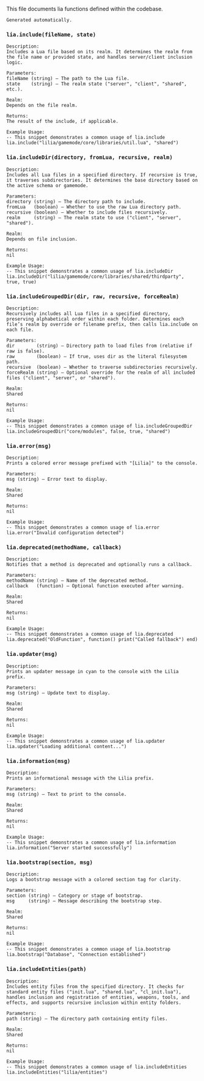 This file documents lia functions defined within the codebase.
    
    Generated automatically.

### `lia.include(fileName, state)`

    
    Description:
    Includes a Lua file based on its realm. It determines the realm from the file name or provided state, and handles server/client inclusion logic.
    
    Parameters:
    fileName (string) – The path to the Lua file.
    state    (string) – The realm state ("server", "client", "shared", etc.).
    
    Realm:
    Depends on the file realm.
    
    Returns:
    The result of the include, if applicable.
    
    Example Usage:
    -- This snippet demonstrates a common usage of lia.include
    lia.include("lilia/gamemode/core/libraries/util.lua", "shared")

### `lia.includeDir(directory, fromLua, recursive, realm)`

    
    Description:
    Includes all Lua files in a specified directory. If recursive is true, it traverses subdirectories. It determines the base directory based on the active schema or gamemode.
    
    Parameters:
    directory (string) – The directory path to include.
    fromLua   (boolean) – Whether to use the raw Lua directory path.
    recursive (boolean) – Whether to include files recursively.
    realm     (string) – The realm state to use ("client", "server", "shared").
    
    Realm:
    Depends on file inclusion.
    
    Returns:
    nil
    
    Example Usage:
    -- This snippet demonstrates a common usage of lia.includeDir
    lia.includeDir("lilia/gamemode/core/libraries/shared/thirdparty", true, true)

### `lia.includeGroupedDir(dir, raw, recursive, forceRealm)`

    
    Description:
    Recursively includes all Lua files in a specified directory, preserving alphabetical order within each folder. Determines each file’s realm by override or filename prefix, then calls lia.include on each file.
    
    Parameters:
    dir        (string) – Directory path to load files from (relative if raw is false).
    raw        (boolean) – If true, uses dir as the literal filesystem path.
    recursive  (boolean) – Whether to traverse subdirectories recursively.
    forceRealm (string) – Optional override for the realm of all included files ("client", "server", or "shared").
    
    Realm:
    Shared
    
    Returns:
    nil
    
    Example Usage:
    -- This snippet demonstrates a common usage of lia.includeGroupedDir
    lia.includeGroupedDir("core/modules", false, true, "shared")

### `lia.error(msg)`

    
    Description:
    Prints a colored error message prefixed with "[Lilia]" to the console.
    
    Parameters:
    msg (string) – Error text to display.
    
    Realm:
    Shared
    
    Returns:
    nil
    
    Example Usage:
    -- This snippet demonstrates a common usage of lia.error
    lia.error("Invalid configuration detected")

### `lia.deprecated(methodName, callback)`

    
    Description:
    Notifies that a method is deprecated and optionally runs a callback.
    
    Parameters:
    methodName (string) – Name of the deprecated method.
    callback   (function) – Optional function executed after warning.
    
    Realm:
    Shared
    
    Returns:
    nil
    
    Example Usage:
    -- This snippet demonstrates a common usage of lia.deprecated
    lia.deprecated("OldFunction", function() print("Called fallback") end)

### `lia.updater(msg)`

    
    Description:
    Prints an updater message in cyan to the console with the Lilia prefix.
    
    Parameters:
    msg (string) – Update text to display.
    
    Realm:
    Shared
    
    Returns:
    nil
    
    Example Usage:
    -- This snippet demonstrates a common usage of lia.updater
    lia.updater("Loading additional content...")

### `lia.information(msg)`

    
    Description:
    Prints an informational message with the Lilia prefix.
    
    Parameters:
    msg (string) – Text to print to the console.
    
    Realm:
    Shared
    
    Returns:
    nil
    
    Example Usage:
    -- This snippet demonstrates a common usage of lia.information
    lia.information("Server started successfully")

### `lia.bootstrap(section, msg)`

    
    Description:
    Logs a bootstrap message with a colored section tag for clarity.
    
    Parameters:
    section (string) – Category or stage of bootstrap.
    msg     (string) – Message describing the bootstrap step.
    
    Realm:
    Shared
    
    Returns:
    nil
    
    Example Usage:
    -- This snippet demonstrates a common usage of lia.bootstrap
    lia.bootstrap("Database", "Connection established")

### `lia.includeEntities(path)`

    
    Description:
    Includes entity files from the specified directory. It checks for standard entity files ("init.lua", "shared.lua", "cl_init.lua"), handles inclusion and registration of entities, weapons, tools, and effects, and supports recursive inclusion within entity folders.
    
    Parameters:
    path (string) – The directory path containing entity files.
    
    Realm:
    Shared
    
    Returns:
    nil
    
    Example Usage:
    -- This snippet demonstrates a common usage of lia.includeEntities
    lia.includeEntities("lilia/entities")
